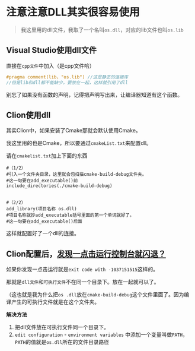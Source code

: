 # 注意注意DLL其实很容易使用

> 我这里用的dll文件，我取了一个名叫`os.dll`，对应的lib文件也叫`os.lib`

## Visual Studio使用dll文件

直接在`cpp文件`中加入（是cpp文件哈）

```c++
#pragma comment(lib，"os.lib") //这是静态的连接库
//但是lib和dll都不能缺少，要放在一起，这样就引用了dll
```

别忘了如果没有函数的声明，记得把声明写出来，让编译器知道有这个函数。



## Clion使用dll

其实Clion中，如果安装了Cmake那就会默认使用Cmake。

我这里用的也是Cmake，所以要通过`cmakeList.txt`来配置dll。

请在`cmakelist.txt`加上下面的东西

```
#（1/2）
#引入一个文件夹目录，这里就会包扫描cmake-build-debug文件夹。
#这一句要在add_executable()前
include_directories(./cmake-build-debug) 


#（2/2）
add_library(项目名称 os.dll)
#项目名称就抄add_executable括号里面的第一个单词就好了。
#这一句要在add_executable()后面
```

这样就配置好了一个dll的连接。



## Clion配置后，<u>**发现一点击运行控制台就闪退？**</u>

如果你发现一点击运行就是`exit code with -1037151515`这样的。

那就是`dll文件`和`可执行文件`不在同一个目录下。放在一起就可以了。

（这也就是我为什么把`os .dll`放在`cmake-build-debug`这个文件里面了。因为编译产生的可执行文件就是在这个文件夹。

**解决方法**

1. 把dll文件放在可执行文件同一个目录下。
2. `edit configuration` - `environment variables` 中添加一个变量叫做`PATH`，`PATH`的值就是`os.dll`所在的文件目录路径

### 

